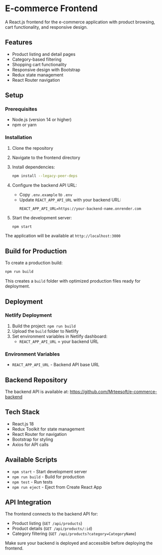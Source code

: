 # E-commerce Frontend

A React.js frontend for the e-commerce application with product browsing, cart functionality, and responsive design.

## Features

- Product listing and detail pages
- Category-based filtering
- Shopping cart functionality
- Responsive design with Bootstrap
- Redux state management
- React Router navigation

## Setup

### Prerequisites
- Node.js (version 14 or higher)
- npm or yarn

### Installation

1. Clone the repository
2. Navigate to the frontend directory
3. Install dependencies:
   ```bash
   npm install --legacy-peer-deps
   ```

4. Configure the backend API URL:
   - Copy `.env.example` to `.env`
   - Update `REACT_APP_API_URL` with your backend URL:
     ```
     REACT_APP_API_URL=https://your-backend-name.onrender.com
     ```

5. Start the development server:
   ```bash
   npm start
   ```

The application will be available at `http://localhost:3000`

## Build for Production

To create a production build:

```bash
npm run build
```

This creates a `build` folder with optimized production files ready for deployment.

## Deployment

### Netlify Deployment

1. Build the project: `npm run build`
2. Upload the `build` folder to Netlify
3. Set environment variables in Netlify dashboard:
   - `REACT_APP_API_URL` = your backend URL

### Environment Variables

- `REACT_APP_API_URL` - Backend API base URL

## Backend Repository

The backend API is available at: https://github.com/Mrteesoft/e-commerce-backend

## Tech Stack

- React.js 18
- Redux Toolkit for state management
- React Router for navigation
- Bootstrap for styling
- Axios for API calls

## Available Scripts

- `npm start` - Start development server
- `npm run build` - Build for production
- `npm test` - Run tests
- `npm run eject` - Eject from Create React App

## API Integration

The frontend connects to the backend API for:
- Product listing (`GET /api/products`)
- Product details (`GET /api/products/:id`)
- Category filtering (`GET /api/products?category=CategoryName`)

Make sure your backend is deployed and accessible before deploying the frontend.
